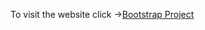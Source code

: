 To visit the website click ->[Bootstrap Project](https://sanjayjadhav-9.github.io/Bootstrap-Project/)
